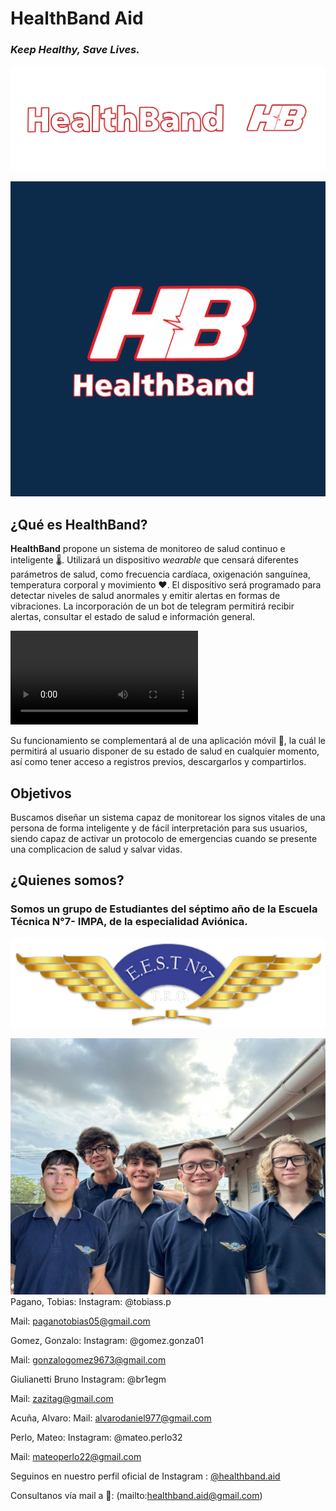 # HealthBand Aid
### *Keep Healthy, Save Lives.*

![HealthBand](https://github.com/impatrq/healthband/blob/main/assets/logo%20completo.png)

![HealthBand Aid](image0.jpeg)

## ¿Qué es HealthBand?

**HealthBand** propone un sistema de monitoreo de salud continuo e inteligente :thermometer:. Utilizará un dispositivo *wearable* que censará diferentes parámetros de salud, como frecuencia cardíaca, oxigenación sanguínea, temperatura corporal y movimiento :heart:. El dispositivo será programado para detectar niveles de salud anormales y emitir alertas en formas de vibraciones. La incorporación de un bot de telegram permitirá recibir alertas, consultar el estado de salud e información general.


![HealthBot](https://github.com/impatrq/healthband/blob/main/assets/bot%20de%20telegram.mp4)


Su funcionamiento se complementará al de una aplicación móvil :iphone:, la cuál le permitirá al usuario disponer de su estado de salud en cualquier momento, así como tener acceso a registros previos, descargarlos y compartirlos.



## Objetivos

Buscamos diseñar un sistema capaz de monitorear los signos vitales de una persona de forma inteligente y de fácil interpretación para sus usuarios,  siendo capaz de activar un protocolo de emergencias cuando se presente una complicacion de salud y salvar vidas. 

## ¿Quienes somos?

### Somos un grupo de Estudiantes del séptimo año de la **Escuela Técnica N°7- IMPA**, de la especialidad **Aviónica**.
![Escudo](logo.png)


![foto grupal](assets/fotogrupal.jpg)
Pagano, Tobias: 
Instagram: @tobiass.p

Mail: paganotobias05@gmail.com



Gomez, Gonzalo:
Instagram: @gomez.gonza01

Mail: gonzalogomez9673@gmail.com



Giulianetti Bruno
Instagram: @br1egm

Mail: zazitag@gmail.com



Acuña, Alvaro:
Mail: alvarodaniel977@gmail.com



Perlo, Mateo:
Instagram: @mateo.perlo32

Mail: mateoperlo22@gmail.com


Seguinos en nuestro perfil oficial de Instagram : [@healthband.aid](https://www.instagram.com/healthband.aid/)

Consultanos vía mail a 📧: (mailto:healthband.aid@gmail.com) 
